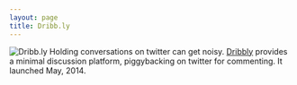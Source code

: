 ```yaml
---
layout: page
title: Dribb.ly
---
```



![Dribb.ly](/public/images/dribbly.png "Dribb.ly")
Holding conversations on twitter can get noisy.  [Dribbly](http://dribb.ly/) provides a minimal discussion platform, piggybacking on twitter for commenting.  It launched May, 2014.

